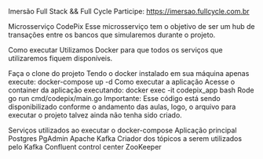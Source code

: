 Imersão Full Stack && Full Cycle
Participe: https://imersao.fullcycle.com.br

Microsserviço CodePix
Esse microsserviço tem o objetivo de ser um hub de transações entre os bancos que simularemos durante o projeto.

Como executar
Utilizamos Docker para que todos os serviços que utilizaremos fiquem disponíveis.

Faça o clone do projeto
Tendo o docker instalado em sua máquina apenas execute: docker-compose up -d
Como executar a aplicação
Acesse o container da aplicação executando: docker exec -it codepix_app bash
Rode go run cmd/codepix/main.go
Importante: Esse código está sendo disponibilizado conforme o andamento das aulas, logo, o arquivo para executar o projeto talvez ainda não tenha sido criado.

Serviços utilizados ao executar o docker-compose
Aplicação principal
Postgres
PgAdmin
Apache Kafka
Criador dos tópicos a serem utilizados pelo Kafka
Confluent control center
ZooKeeper